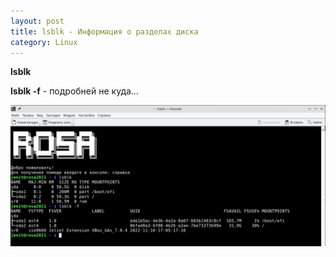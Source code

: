 ```yaml
---
layout: post
title: lsblk - Информация о разделах диска
category: Linux
---
```


**lsblk**

**lsblk -f** - подробней не куда…

![](/image/lsblk.png)